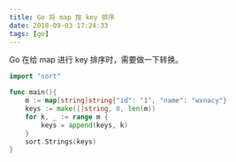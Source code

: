 ```yaml
---
title: Go 将 map 按 key 排序
date: 2018-09-03 17:24:33
tags: [go]
---
```


Go 在给 map 进行 key 排序时，需要做一下转换。

<!-- more --><!-- toc -->


```go
import "sort"

func main(){
    m := map[string]string{"id": "1", "name": "wxnacy"}
    keys := make([]string, 0, len(m))
    for k, _ := range m {
        keys = append(keys, k)
    }
    sort.Strings(keys)
}
```
